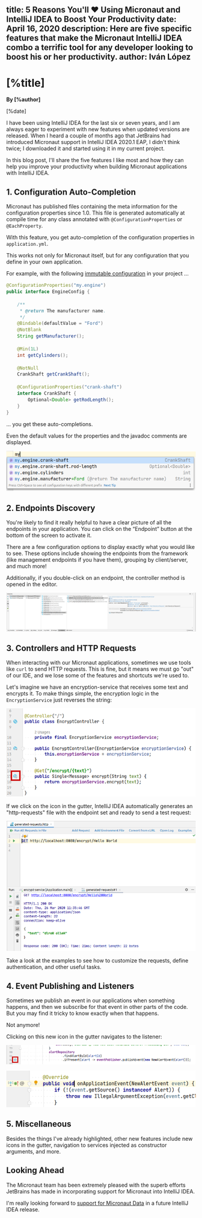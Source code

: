 title: 5 Reasons You'll ❤️ Using Micronaut and IntelliJ IDEA to Boost Your Productivity
date: April 16, 2020 
description: Here are five specific features that make the Micronaut IntelliJ IDEA combo a terrific tool for any developer looking to boost his or her productivity.
author: Iván López
---

# [%title]

**By [%author]**

[%date] 

I have been using IntelliJ IDEA for the last six or seven years, and I am always eager to experiment with new features when updated versions are released. When I heard a couple of months ago that JetBrains had introduced Micronaut support in IntelliJ IDEA 2020.1 EAP, I didn't think twice; I downloaded it and started using it in my current project.

In this blog post, I'll share the five features I like most and how they can help you improve your productivity when building Micronaut applications with IntelliJ IDEA.

## 1\. Configuration Auto-Completion

Micronaut has published files containing the meta information for the configuration properties since 1.0\. This file is generated automatically at compile time for any class annotated with `@ConfigurationProperties` or `@EachProperty`.

With this feature, you get auto-completion of the configuration properties in `application.yml`.

This works not only for Micronaut itself, but for any configuration that you define in your own application.

For example, with the following [immutable configuration](https://docs.micronaut.io/latest/guide/index.html#immutableConfig) in your project ...

```java
@ConfigurationProperties("my.engine")
public interface EngineConfig {

    /**
     * @return The manufacturer name.
     */
    @Bindable(defaultValue = "Ford")
    @NotBlank
    String getManufacturer();

    @Min(1L)
    int getCylinders();

    @NotNull
    CrankShaft getCrankShaft();

    @ConfigurationProperties("crank-shaft")
    interface CrankShaft {
        Optional<Double> getRodLength();
    }
}
```

… you get these auto-completions.

Even the default values for the properties and the javadoc comments are displayed.

![configuration auto-completion](./2020-04-16-img01.png)

## 2\. Endpoints Discovery

You're likely to find it really helpful to have a clear picture of all the endpoints in your application. You can click on the “Endpoint” button at the bottom of the screen to activate it. 

There are a few configuration options to display exactly what you would like to see. These options include showing the endpoints from the framework (like management endpoints if you have them), grouping by client/server, and much more! 

Additionally, if you double-click on an endpoint, the controller method is opened in the editor.

![Endpoints Discovery](./2020-04-16-img02.png)

## 3\. Controllers and HTTP Requests

When interacting with our Micronaut applications, sometimes we use tools like `curl` to send HTTP requests. This is fine, but it means we must go "out" of our IDE, and we lose some of the features and shortcuts we're used to.

Let's imagine we have an encryption-service that receives some text and encrypts it. To make things simple, the encryption logic in the `EncryptionService` just reverses the string:

![Controllers and HTTP Requests](./2020-04-16-img03.png)

If we click on the icon in the gutter, IntelliJ IDEA automatically generates an "http-requests" file with the endpoint set and ready to send a test request:

![HTTP Requests File](./2020-04-16-img04.png)

Take a look at the examples to see how to customize the requests, define authentication, and other useful tasks.

## 4\. Event Publishing and Listeners

Sometimes we publish an event in our applications when something happens, and then we subscribe for that event in other parts of the code. But you may find it tricky to know exactly when that happens.

Not anymore! 

Clicking on this new icon in the gutter navigates to the listener:

![Event Publishing and Listeners Image 1](./2020-04-16-img05.png)

![Event Publishing and Listeners Image 2](./2020-04-16-img06.png)

## 5\. Miscellaneous

Besides the things I've already highlighted, other new features include new icons in the gutter, navigation to services injected as constructor arguments, and more.

## Looking Ahead

The Micronaut team has been extremely pleased with the superb efforts JetBrains has made in incorporating support for Micronaut into IntelliJ IDEA.

I'm really looking forward to [support for Micronaut Data](https://youtrack.jetbrains.com/issue/IDEA-222224) in a future IntelliJ IDEA release.